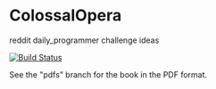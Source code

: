 # ColossalOpera

reddit daily_programmer challenge ideas

[![Build Status](https://travis-ci.org/adrian17/ColossalOpera.svg?branch=master)](https://travis-ci.org/adrian17/ColossalOpera)

See the "pdfs" branch for the book in the PDF format.